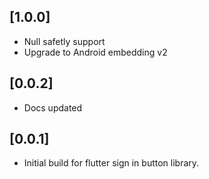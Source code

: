 ## [1.0.0]

* Null safetly support
* Upgrade to Android embedding v2

## [0.0.2]

* Docs updated

## [0.0.1]

* Initial build for flutter sign in button library.